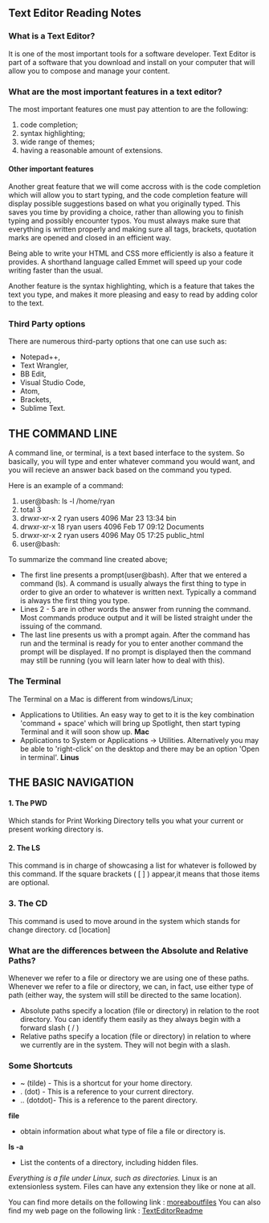 ## Text Editor Reading Notes

### What is a Text Editor?
It is one of the most important tools for a software developer. Text Editor is part of a software that you download and install on your computer that will allow you to compose and manage your content.

### What are the most important features in a text editor?

The most important features one must pay attention to are the following:
1. code completion;
2. syntax highlighting;
3. wide range of themes;
4. having a reasonable amount of extensions.

#### Other important features

Another great feature that we will come accross with is the code completion which will allow you to start typing, and the code completion
feature will display possible suggestions based on what you originally typed. This saves you time by providing a choice, rather than allowing
you to finish typing and possibly encounter typos. You must always make sure that everything is written properly and making sure all tags, brackets, quotation marks are opened and closed in an efficient way.


Being able to write your HTML and CSS more efficiently is also a feature it provides. A shorthand language called Emmet will speed up your code writing faster than the usual.

Another feature is the syntax highlighting, which is a feature that takes the text you type, and makes it more pleasing and easy to read by adding color to the text.

### Third Party options

There are numerous third-party options that one can use such as:
- Notepad++,
- Text Wrangler,
- BB Edit,
- Visual Studio Code,
- Atom,
- Brackets,
- Sublime Text.


## THE COMMAND LINE

A command line, or terminal, is a text based interface to the system. So basically, you will type and enter whatever command you would want, and you will recieve an answer back based on the command you typed.

Here is an example of a command:

1. user@bash: ls -l /home/ryan
2. total 3
3. drwxr-xr-x 2 ryan users 4096 Mar 23 13:34 bin
4. drwxr-xr-x 18 ryan users 4096 Feb 17 09:12 Documents
5. drwxr-xr-x 2 ryan users 4096 May 05 17:25 public_html
6. user@bash:

To summarize the command line created above;
- The first line presents a prompt(user@bash). After that we entered a command (ls).
A command is usually always the first thing to type in order to give an order to whatever is written next. Typically a command is always the first thing you type.
- Lines 2 - 5 are in other words the answer from running the command. Most commands produce output and it will be listed straight under the issuing of the command.
- The last line presents us with a prompt again. After the command has run and the terminal is ready for you to enter another command the prompt will be displayed. If no prompt is displayed then the command may still be running (you will learn later how to deal with this).

### The Terminal

The Terminal on a Mac is different from windows/Linux;

- Applications to Utilities.
An easy way to get to it is the key combination 'command + space' which will bring up Spotlight, then start typing Terminal and it will soon show up. **Mac**
- Applications to System or Applications -> Utilities.
Alternatively you may be able to 'right-click' on the desktop and there may be an option 'Open in terminal'. **Linus**

## THE BASIC NAVIGATION

#### 1. The PWD 

Which stands for Print Working Directory tells you what your current or present working directory is.

#### 2. The LS

This command is in charge of showcasing a list for whatever is followed by this command.
If the square brackets ( [ ] ) appear,it means that those items are optional.

### 3. The CD

This command is used to move around in the system which stands for change directory. cd [location]

### What are the differences between the Absolute and Relative Paths?

Whenever we refer to a file or directory we are using one of these paths.
Whenever we refer to a file or directory, we can, in fact, use either type of path (either way, the system will still be directed to the same location).

- Absolute paths specify a location (file or directory) in relation to the root directory. You can identify them easily as they always begin with a forward slash ( / )
- Relative paths specify a location (file or directory) in relation to where we currently are in the system. They will not begin with a slash.

### Some Shortcuts

- ~ (tilde) - This is a shortcut for your home directory.
- . (dot) - This is a reference to your current directory.
- .. (dotdot)- This is a reference to the parent directory.

**file**

- obtain information about what type of file a file or directory is.

**ls -a**

- List the contents of a directory, including hidden files.

*Everything is a file under Linux, such as directories.*
Linux is an extensionless system. Files can have any extension they like or none at all.

You can find more details on the following link : [moreaboutfiles](https://ryanstutorials.net/linuxtutorial/aboutfiles.php)
You can also find my web page on the following link : [TextEditorReadme](https://ayahariri.github.io/TextEditor/)
